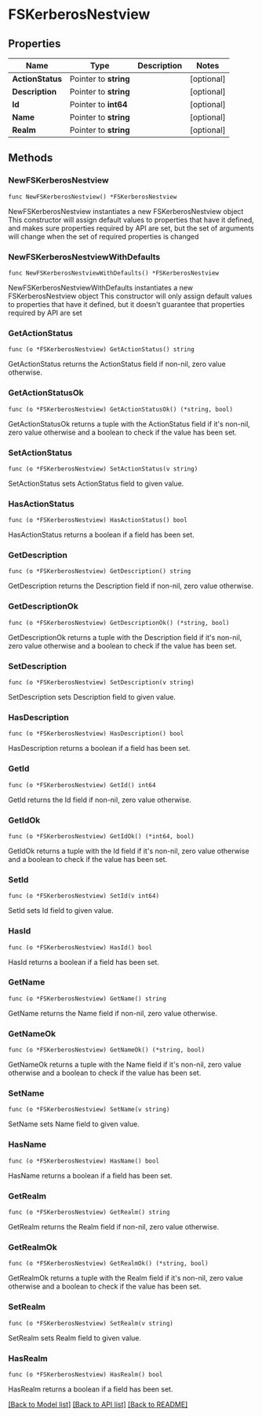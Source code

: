 # FSKerberosNestview

## Properties

Name | Type | Description | Notes
------------ | ------------- | ------------- | -------------
**ActionStatus** | Pointer to **string** |  | [optional] 
**Description** | Pointer to **string** |  | [optional] 
**Id** | Pointer to **int64** |  | [optional] 
**Name** | Pointer to **string** |  | [optional] 
**Realm** | Pointer to **string** |  | [optional] 

## Methods

### NewFSKerberosNestview

`func NewFSKerberosNestview() *FSKerberosNestview`

NewFSKerberosNestview instantiates a new FSKerberosNestview object
This constructor will assign default values to properties that have it defined,
and makes sure properties required by API are set, but the set of arguments
will change when the set of required properties is changed

### NewFSKerberosNestviewWithDefaults

`func NewFSKerberosNestviewWithDefaults() *FSKerberosNestview`

NewFSKerberosNestviewWithDefaults instantiates a new FSKerberosNestview object
This constructor will only assign default values to properties that have it defined,
but it doesn't guarantee that properties required by API are set

### GetActionStatus

`func (o *FSKerberosNestview) GetActionStatus() string`

GetActionStatus returns the ActionStatus field if non-nil, zero value otherwise.

### GetActionStatusOk

`func (o *FSKerberosNestview) GetActionStatusOk() (*string, bool)`

GetActionStatusOk returns a tuple with the ActionStatus field if it's non-nil, zero value otherwise
and a boolean to check if the value has been set.

### SetActionStatus

`func (o *FSKerberosNestview) SetActionStatus(v string)`

SetActionStatus sets ActionStatus field to given value.

### HasActionStatus

`func (o *FSKerberosNestview) HasActionStatus() bool`

HasActionStatus returns a boolean if a field has been set.

### GetDescription

`func (o *FSKerberosNestview) GetDescription() string`

GetDescription returns the Description field if non-nil, zero value otherwise.

### GetDescriptionOk

`func (o *FSKerberosNestview) GetDescriptionOk() (*string, bool)`

GetDescriptionOk returns a tuple with the Description field if it's non-nil, zero value otherwise
and a boolean to check if the value has been set.

### SetDescription

`func (o *FSKerberosNestview) SetDescription(v string)`

SetDescription sets Description field to given value.

### HasDescription

`func (o *FSKerberosNestview) HasDescription() bool`

HasDescription returns a boolean if a field has been set.

### GetId

`func (o *FSKerberosNestview) GetId() int64`

GetId returns the Id field if non-nil, zero value otherwise.

### GetIdOk

`func (o *FSKerberosNestview) GetIdOk() (*int64, bool)`

GetIdOk returns a tuple with the Id field if it's non-nil, zero value otherwise
and a boolean to check if the value has been set.

### SetId

`func (o *FSKerberosNestview) SetId(v int64)`

SetId sets Id field to given value.

### HasId

`func (o *FSKerberosNestview) HasId() bool`

HasId returns a boolean if a field has been set.

### GetName

`func (o *FSKerberosNestview) GetName() string`

GetName returns the Name field if non-nil, zero value otherwise.

### GetNameOk

`func (o *FSKerberosNestview) GetNameOk() (*string, bool)`

GetNameOk returns a tuple with the Name field if it's non-nil, zero value otherwise
and a boolean to check if the value has been set.

### SetName

`func (o *FSKerberosNestview) SetName(v string)`

SetName sets Name field to given value.

### HasName

`func (o *FSKerberosNestview) HasName() bool`

HasName returns a boolean if a field has been set.

### GetRealm

`func (o *FSKerberosNestview) GetRealm() string`

GetRealm returns the Realm field if non-nil, zero value otherwise.

### GetRealmOk

`func (o *FSKerberosNestview) GetRealmOk() (*string, bool)`

GetRealmOk returns a tuple with the Realm field if it's non-nil, zero value otherwise
and a boolean to check if the value has been set.

### SetRealm

`func (o *FSKerberosNestview) SetRealm(v string)`

SetRealm sets Realm field to given value.

### HasRealm

`func (o *FSKerberosNestview) HasRealm() bool`

HasRealm returns a boolean if a field has been set.


[[Back to Model list]](../README.md#documentation-for-models) [[Back to API list]](../README.md#documentation-for-api-endpoints) [[Back to README]](../README.md)


